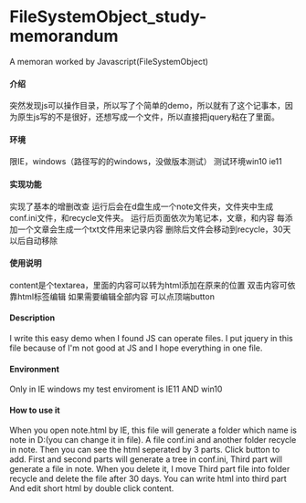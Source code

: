 # FileSystemObject_study-memorandum
A memoran worked by Javascript(FileSystemObject)
#### 介绍
突然发现js可以操作目录，所以写了个简单的demo，所以就有了这个记事本，因为原生js写的不是很好，还想写成一个文件，所以直接把jquery粘在了里面。

#### 环境
限IE，windows（路径写的的windows，没做版本测试）
测试环境win10 ie11

#### 实现功能
实现了基本的增删改查
运行后会在d盘生成一个note文件夹，文件夹中生成conf.ini文件，和recycle文件夹。
运行后页面依次为笔记本，文章，和内容
每添加一个文章会生成一个txt文件用来记录内容
删除后文件会移动到recycle，30天以后自动移除

#### 使用说明
content是个textarea，里面的内容可以转为html添加在原来的位置
双击内容可依靠html标签编辑
如果需要编辑全部内容 可以点顶端button

#### Description
I write this easy demo when I found JS can operate files. I put jquery in this file because of I'm not good at JS and I hope everything in one file.

#### Environment
Only in IE windows
my test enviroment is IE11 AND win10

#### How to use it
When you open note.html by IE, this file will generate a folder which name is note in D:\(you can change it in file). A file conf.ini and another folder recycle in note.
Then you can see the html seperated by 3 parts. Click button to add. First and second parts will generate a tree in conf.ini, Third part will generate a file in note. When you delete it, I move Third part file into folder recycle and delete the file after 30 days.
You can write html into third part And edit short html by double click content. 